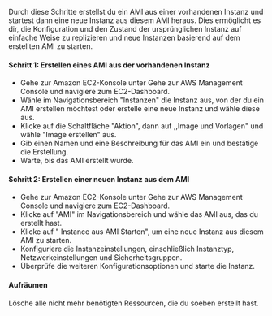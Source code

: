 Durch diese Schritte erstellst du ein AMI aus einer vorhandenen Instanz und startest dann eine neue Instanz aus diesem AMI heraus. Dies ermöglicht es dir, die Konfiguration und den Zustand der ursprünglichen Instanz auf einfache Weise zu replizieren und neue Instanzen basierend auf dem erstellten AMI zu starten.

#### Schritt 1: Erstellen eines AMI aus der vorhandenen Instanz

   - Gehe zur Amazon EC2-Konsole unter Gehe zur AWS Management Console und navigiere zum EC2-Dashboard.
   - Wähle im Navigationsbereich "Instanzen" die Instanz aus, von der du ein AMI erstellen möchtest oder erstelle eine neue Instanz und wähle diese aus.
   - Klicke auf die Schaltfläche "Aktion", dann auf ,,Image und Vorlagen" und wähle "Image erstellen" aus.
   - Gib einen Namen und eine Beschreibung für das AMI ein und bestätige die Erstellung.
   - Warte, bis das AMI erstellt wurde.

#### Schritt 2: Erstellen einer neuen Instanz aus dem AMI

   - Gehe zur Amazon EC2-Konsole unter Gehe zur AWS Management Console und navigiere zum EC2-Dashboard.
   - Klicke auf "AMI" im Navigationsbereich und wähle das AMI aus, das du erstellt hast.
   - Klicke auf " Instance aus AMI Starten", um eine neue Instanz aus diesem AMI zu starten.
   - Konfiguriere die Instanzeinstellungen, einschließlich Instanztyp, Netzwerkeinstellungen und Sicherheitsgruppen.
   - Überprüfe die weiteren Konfigurationsoptionen und starte die Instanz.

#### Aufräumen

Lösche alle nicht mehr benötigten Ressourcen, die du soeben erstellt hast.
